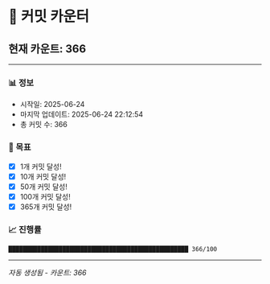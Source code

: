 # 🔢 커밋 카운터

## 현재 카운트: 366

---

### 📊 정보
- 시작일: 2025-06-24
- 마지막 업데이트: 2025-06-24 22:12:54
- 총 커밋 수: 366

### 🎯 목표
- [x] 1개 커밋 달성!
- [x] 10개 커밋 달성!
- [x] 50개 커밋 달성!
- [x] 100개 커밋 달성!
- [x] 365개 커밋 달성!

### 📈 진행률
```
██████████████████████████████████████████████████ 366/100
```

---
*자동 생성됨 - 카운트: 366*

